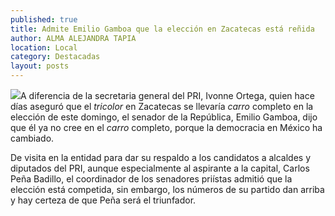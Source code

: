 ```yaml
---
published: true
title: Admite Emilio Gamboa que la elección en Zacatecas está reñida
author: ALMA ALEJANDRA TAPIA
location: Local
category: Destacadas
layout: posts
---
```


![](http://i.imgur.com/hm9YtOxm.jpg)A diferencia de la secretaria general del PRI, Ivonne Ortega, quien hace días aseguró que el _tricolor_ en Zacatecas se llevaría _carro_ completo en la elección de este domingo, el senador de la República, Emilio Gamboa, dijo que él ya no cree en el _carro_ completo, porque la democracia en México ha cambiado.

De visita en la entidad para dar su respaldo a los candidatos a alcaldes y diputados del PRI, aunque especialmente al aspirante a la capital, Carlos Peña Badillo, el coordinador de los senadores priístas admitió que la elección está competida, sin embargo, los números de su partido dan arriba y hay certeza de que Peña será el triunfador.
